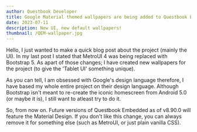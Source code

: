 ```yaml
---
author: Questbook Developer
title: Google Material themed wallpapers are being added to Questbook Embedded.
date: 2023-07-11
description: New UI, new default wallpapers!
thumbnail: /QEM-wallpaper.jpg
---
```


Hello, I just wanted to make a quick blog post about the project (mainly the UI). In my last post I stated that MetroUI 4 was being replaced with Bootstrap 5. As apart of those changes; I have created new wallpapers for the project (to give the 'Tablet UI' something unique).
<!--more-->
As you can tell, I am obsessed with Google's design language therefore, I have based my whole entire project on their design language. Although Bootstrap isn't meant to re-create the iconic homescreen from Android 5.0 (or maybe it is), I still want to atleast try to do it. 

So, from now on. Future versions of Questbook Embedded as of v8.90.0 will feature the Material Design. If you don't like this change, you can always remove it for something else (such as MetroUI, or just plain vanilla CSS).